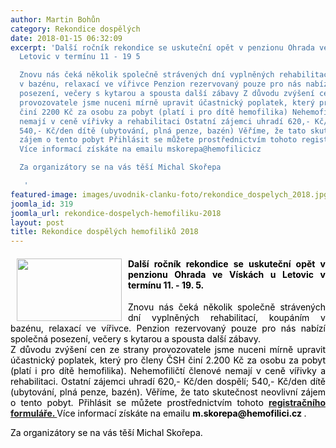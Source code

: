 ```yaml
---
author: Martin Bohůn
category: Rekondice dospělých
date: 2018-01-15 06:32:09
excerpt: 'Další ročník rekondice se uskuteční opět v penzionu Ohrada ve Vískách u
  Letovic v termínu 11 - 19 5

  Znovu nás čeká několik společně strávených dní vyplněných rehabilitací, koupáním
  v bazénu, relaxací ve vířivce Penzion rezervovaný pouze pro nás nabízí společná
  posezení, večery s kytarou a spousta další zábavy Z důvodu zvýšení cen ze strany
  provozovatele jsme nuceni mírně upravit účastnický poplatek, který pro členy ČSH
  činí 2200 Kč za osobu za pobyt (platí i pro dítě hemofilika) Nehemofiličtí členové
  nemají v ceně vířivky a rehabilitaci Ostatní zájemci uhradí 620,- Kč/den dospělí;
  540,- Kč/den dítě (ubytování, plná penze, bazén) Věříme, že tato skutečnost neovlivní
  zájem o tento pobyt Přihlásit se můžete prostřednictvím tohoto registračního formuláře
  Více informací získáte na emailu mskorepa@hemofilicicz

  Za organizátory se na vás těší Michal Skořepa 

   '
featured-image: images/uvodnik-clanku-foto/rekondice_dospelych_2018.jpg
joomla_id: 319
joomla_url: rekondice-dospelych-hemofiliku-2018
layout: post
title: Rekondice dospělých hemofiliků 2018
---
```


<h4 style="text-align: justify;">
 <span style="color: #000000;">
  <img border="0" height="100" src="{{ site.baseurl }}/images/uvodnik-clanku-foto/rekondice_dospelych_2018.jpg" style="float: left; margin-left: 10px; margin-right: 10px;" width="168"/>
  Další ročník rekondice se uskuteční opět v penzionu Ohrada ve Vískách u Letovic v termínu 11. - 19. 5.
 </span>
</h4>
<p style="text-align: justify;">
 <span style="color: #000000;">
  Znovu nás čeká několik společně strávených dní vyplněných rehabilitací, koupáním v bazénu, relaxací ve vířivce. Penzion rezervovaný pouze pro nás nabízí společná posezení, večery s kytarou a spousta další zábavy.
 </span>
 <br/>
 <span style="color: #000000;">
  Z důvodu zvýšení cen ze strany provozovatele jsme nuceni mírně upravit účastnický poplatek, který pro členy ČSH činí 2.200 Kč za osobu za pobyt (platí i pro dítě hemofilika). Nehemofiličtí členové nemají v ceně vířivky a rehabilitaci. Ostatní zájemci uhradí 620,- Kč/den dospělí; 540,- Kč/den dítě (ubytování, plná penze, bazén). Věříme, že tato skutečnost neovlivní zájem o tento pobyt. Přihlásit se můžete prostřednictvím tohoto
 </span>
 <a href="index.php/cs/?option=com_chronoforms&amp;chronoform=PrihlaskaOhrada-2018" target="_blank" title="Rekondice dospělých hemofiliků 2018">
  <strong>
   registračního formuláře.
  </strong>
 </a>
 <span style="color: #000000;">
  Více informací získáte na emailu
  <strong>
   m.skorepa@hemofilici.cz
  </strong>
  .
 </span>
</p>
<p style="text-align: justify;">
 <span style="color: #000000;">
  Za organizátory se na vás těší Michal Skořepa.
 </span>
 <span style="text-align: center;">
 </span>
</p>
<p style="text-align: center;">
 <span style="color: #000000;">
 </span>
</p>